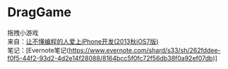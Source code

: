 DragGame
========

拖拽小游戏<br />
来自：[让不懂编程的人爱上iPhone开发(2013秋iOS7版)](http://blog.sina.com.cn/s/blog_4b55f6860101k592.html)<br />
笔记：[Evernote笔记(https://www.evernote.com/shard/s33/sh/262fddee-f0f5-44f2-93d2-4d2e14f28088/8164bcc5f0fc72f56db38f0a92ef07db)]
